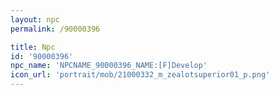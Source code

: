 ```yaml
---
layout: npc
permalink: /90000396

title: Npc
id: '90000396'
npc_name: 'NPCNAME_90000396_NAME:[F]Develop'
icon_url: 'portrait/mob/21000332_m_zealotsuperior01_p.png'
---
```

